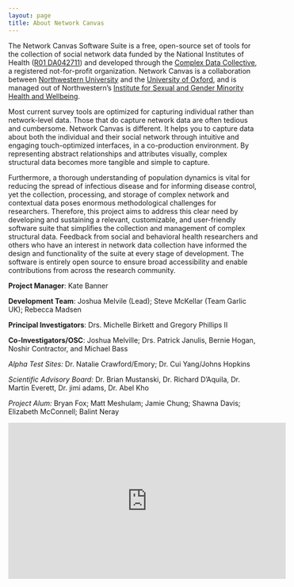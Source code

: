 ```yaml
---
layout: page
title: About Network Canvas
---
```

The Network Canvas Software Suite is a free, open-source set of tools for the collection of social network data funded by the National Institutes of Health ([R01 DA042711](https://projectreporter.nih.gov/project_info_description.cfm?aid=9306043&icde=34393852)) and developed through the [Complex Data Collective](https://github.com/codaco), a registered not-for-profit organization. Network Canvas is a collaboration between [Northwestern University](https://www.mss.northwestern.edu/) and the [University of Oxford](https://www.oii.ox.ac.uk/), and is managed out of Northwestern’s [Institute for Sexual and Gender Minority Health and Wellbeing](http://institute%20for%20sexual%20and%20gender%20minority%20health%20and%20wellbeing/).

Most current survey tools are optimized for capturing individual rather than network-level data. Those that do capture network data are often tedious and cumbersome. Network Canvas is different. It helps you to capture data about both the individual and their social network through intuitive and engaging touch-optimized interfaces, in a co-production environment. By representing abstract relationships and attributes visually, complex structural data becomes more tangible and simple to capture.

Furthermore, a thorough understanding of population dynamics is vital for reducing the spread of infectious disease and for informing disease control, yet the collection, processing, and storage of complex network and contextual data poses enormous methodological challenges for researchers. Therefore, this project aims to address this clear need by developing and sustaining a relevant, customizable, and user-friendly software suite that simplifies the collection and management of complex structural data. Feedback from social and behavioral health researchers and others who have an interest in network data collection have informed the design and functionality of the suite at every stage of development. The software is entirely open source to ensure broad accessibility and enable contributions from across the research community.

**Project Manager**: Kate Banner

**Development Team**: Joshua Melvile (Lead); Steve McKellar (Team Garlic UK); Rebecca Madsen

**Principal Investigators**: Drs. Michelle Birkett and Gregory Phillips II

**Co-Investigators/OSC**: Joshua Melville; Drs. Patrick Janulis, Bernie Hogan, Noshir Contractor, and Michael Bass

_Alpha Test Sites:_ Dr. Natalie Crawford/Emory; Dr. Cui Yang/Johns Hopkins

_Scientific Advisory Board:_ Dr. Brian Mustanski, Dr. Richard D’Aquila, Dr. Martin Everett, Dr. jimi adams, Dr. Abel Kho

_Project Alum:_  Bryan Fox; Matt Meshulam; Jamie Chung; Shawna Davis; Elizabeth McConnell; Balint Neray

<iframe width="560" height="315" src="https://www.youtube.com/embed/XzfE6j-LnII" frameborder="0" allow="accelerometer; autoplay; encrypted-media; gyroscope; picture-in-picture" allowfullscreen></iframe>

